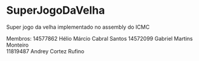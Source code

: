 # SuperJogoDaVelha
Super jogo da velha implementado no assembly do ICMC

Membros:
14577862 Hélio Márcio Cabral Santos
14572099  Gabriel Martins Monteiro  
11819487    Andrey Cortez Rufino    

